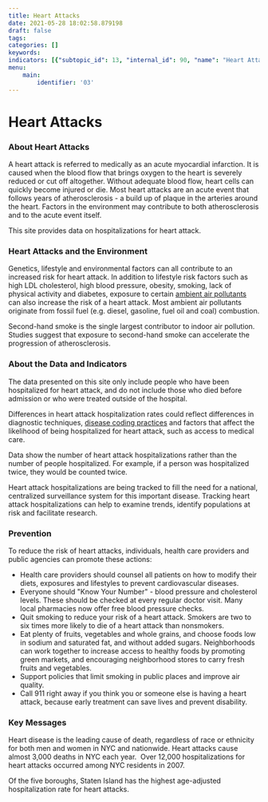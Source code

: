 ```yaml
---
title: Heart Attacks
date: 2021-05-28 18:02:58.879198
draft: false
tags: 
categories: []
keywords: 
indicators: [{"subtopic_id": 13, "internal_id": 90, "name": "Heart Attack Hospitalizations", "URL": "https://a816-dohbesp.nyc.gov/IndicatorPublic/VisualizationData.aspx?id=90,719b87,13,Summarize"}]
menu:
    main:
        identifier: '03'
---
```

# Heart Attacks
### About Heart Attacks


A heart attack is referred to medically as an acute myocardial infarction. It is caused when the blood flow that brings oxygen to the heart is severely reduced or cut off altogether. Without adequate blood flow, heart cells can quickly become injured or die. Most heart attacks are an acute event that follows years of atherosclerosis - a build up of plaque in the arteries around the heart. Factors in the environment may contribute to both atherosclerosis and to the acute event itself.


This site provides data on hospitalizations for heart attack.


### Heart Attacks and the Environment


Genetics, lifestyle and environmental factors can all contribute to an increased risk for heart attack. In addition to lifestyle risk factors such as high LDL cholesterol, high blood pressure, obesity, smoking, lack of physical activity and diabetes, exposure to certain [ambient air pollutants](http://a816-dohbesp.nyc.gov/IndicatorPublic/Glossary.aspx#Air_Pollutant) can also increase the risk of a heart attack. Most ambient air pollutants originate from fossil fuel (e.g. diesel, gasoline, fuel oil and coal) combustion.  
  
Second-hand smoke is the single largest contributor to indoor air pollution. Studies suggest that exposure to second-hand smoke can accelerate the progression of atherosclerosis.


### About the Data and Indicators


The data presented on this site only include people who have been hospitalized for heart attack, and do not include those who died before admission or who were treated outside of the hospital.  
  
Differences in heart attack hospitalization rates could reflect differences in diagnostic techniques, [disease coding practices](http://a816-dohbesp.nyc.gov/IndicatorPublic/Glossary.aspx#Disease_Coding_Practices) and factors that affect the likelihood of being hospitalized for heart attack, such as access to medical care.  
  
Data show the number of heart attack hospitalizations rather than the number of people hospitalized. For example, if a person was hospitalized twice, they would be counted twice.  
  
Heart attack hospitalizations are being tracked to fill the need for a national, centralized surveillance system for this important disease. Tracking heart attack hospitalizations can help to examine trends, identify populations at risk and facilitate research.


### Prevention


To reduce the risk of heart attacks, individuals, health care providers and public agencies can promote these actions:


* Health care providers should counsel all patients on how to modify their diets, exposures and lifestyles to prevent cardiovascular diseases.
* Everyone should "Know Your Number" - blood pressure and cholesterol levels. These should be checked at every regular doctor visit. Many local pharmacies now offer free blood pressure checks.
* Quit smoking to reduce your risk of a heart attack. Smokers are two to six times more likely to die of a heart attack than nonsmokers.
* Eat plenty of fruits, vegetables and whole grains, and choose foods low in sodium and saturated fat, and without added sugars. Neighborhoods can work together to increase access to healthy foods by promoting green markets, and encouraging neighborhood stores to carry fresh fruits and vegetables.
* Support policies that limit smoking in public places and improve air quality.
* Call 911 right away if you think you or someone else is having a heart attack, because early treatment can save lives and prevent disability.


### Key Messages


Heart disease is the leading cause of death, regardless of race or ethnicity for both men and women in NYC and nationwide. Heart attacks cause almost 3,000 deaths in NYC each year.  Over 12,000 hospitalizations for heart attacks occurred among NYC residents in 2007.   
  
Of the five boroughs, Staten Island has the highest age-adjusted hospitalization rate for heart attacks.


